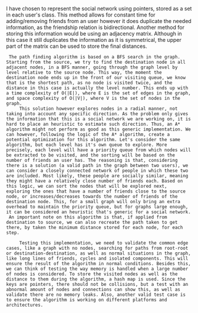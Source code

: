  I have chosen to represent the social network using pointers, stored as a set in each user's class. This method allows for constant time for adding/removing friends from an user however it does duplicate the needed information, as the friendship relation is bidirectional. Another method for storing this information would be using an adjacency matrix. Although in this case it still duplicates the information as it is symmetrical, the upper part of the matrix can be used to store the final distances.

     The path finding algorithm is based on a BFS search in the graph. Starting from the source, we try to find the destination node in all adjacent nodes, in a BFS manner, going through the graph level by level relative to the source node. This way, the moment the destination node ends up in the front of our visiting queue, we know that is the shortest path, as no node is visited twice, and the distance in this case is actually the level number. This ends up with a time complexity of O(|E|), where E is the set of edges in the graph, and space complexity of O(|V|), where V is the set of nodes in the graph.
         This solution however explores nodes in a radial manner, not taking into account any specific direction. As the problem only gives the information that this is a social network we are working on, it is hard to place an heuristic to estimate such direction. Thus, an A* algorithm might not perform as good as this generic implementation. We can however, following the logic of the A* algorithm, create a potential optimization for this algorithm. Let's consider the same algorithm, but each level has it's own queue to explore. More precisely, each level will have a priority queue from which nodes will be extracted to be visited, and the sorting will be based on the number of friends an user has. The reasoning is that, considering there is a solution (a valid path in the graph between two users), we can consider a closely connected network of people in which these two are included. Most likely, these people are socially similar, meaning they might have a relatively close number of friends each. Based on this logic, we can sort the nodes that will be explored next, exploring the ones that have a number of friends close to the source node, or increases/decreases towards the number of friends of the destination node. This, for a small graph will only bring an extra overhead to maintain the priority queue, but for graphs large enough, it can be considered an heuristic that's generic for a social network.
	 An important note on this algorithm is that, if applied from destination to source, we can also recreate the path taken to get there, by taken the minimum distance stored for each node, for each step.

	     Testing this implementation, we need to validate the common edge cases, like a graph with no nodes, searching for paths from root-root or destination-destination, as well as normal situations in the graph, like long lines of friends, cycles and isolated components. This will ensure the result of the algorithm in normal conditions. Besides this, we can think of testing the way memory is handled when a large number of nodes is considered. To store the visited nodes as well as the distance to them during the algorithm, a hash map is used. Since the keys are pointers, there should not be collisions, but a test with an abnormal amount of nodes and connections can show this, as well as validate there are no memory leaks. Also, another valid test case is to ensure the algorithm is working on different platforms and architectures.

